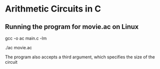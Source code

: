 # Arithmetic Circuits in C

## Running the program for movie.ac on Linux

gcc -o ac main.c -lm

./ac movie.ac


The program also accepts a third argument, which specifies the size of the circuit
